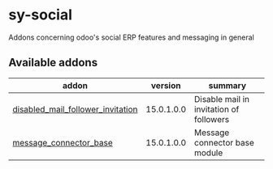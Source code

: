 # sy-social
Addons concerning odoo's social ERP features and messaging in general

[//]: # (addons)

Available addons
----------------
addon | version | summary
--- | --- | ---
[disabled_mail_follower_invitation](disabled_mail_follower_invitation/) | 15.0.1.0.0 | Disable mail in invitation of followers
[message_connector_base](message_connector_base/) | 15.0.1.0.0 | Message connector base module

[//]: # (end addons)
